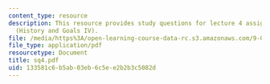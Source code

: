 ```yaml
---
content_type: resource
description: This resource provides study questions for lecture 4 assigned readings
  (History and Goals IV).
file: /media/https%3A/open-learning-course-data-rc.s3.amazonaws.com/9-01-neuroscience-and-behavior-fall-2003/133581c6b5ab03eb6c5ee2b2b3c5082d_sq4.pdf
file_type: application/pdf
resourcetype: Document
title: sq4.pdf
uid: 133581c6-b5ab-03eb-6c5e-e2b2b3c5082d
---
```

